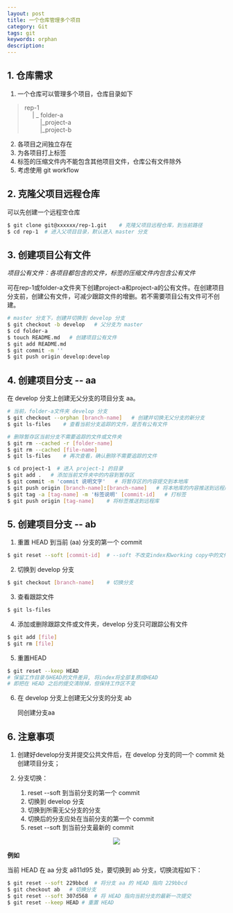 ```yaml
---
layout: post
title: 一个仓库管理多个项目
category: Git
tags: git
keywords: orphan
description:
---
```


## 1. 仓库需求

1. 一个仓库可以管理多个项目，仓库目录如下

> rep-1<br>
&emsp;
> | _ folder-a<br>
&emsp;
&emsp;
> |_project-a<br>
&emsp;
&emsp;
> |_project-b

2. 各项目之间独立存在
3. 为各项目打上标签
4. 标签的压缩文件内不能包含其他项目文件，仓库公有文件除外
5. 考虑使用 git workflow

## 2. 克隆父项目远程仓库

可以先创建一个远程空仓库

```bash
$ git clone git@xxxxxx/rep-1.git    # 克隆父项目远程仓库，到当前路径
$ cd rep-1  # 进入父项目目录，默认进入 master 分支
```

## 3. 创建项目公有文件

*项目公有文件：各项目都包含的文件，标签的压缩文件内包含公有文件*

可在rep-1或folder-a文件夹下创建project-a和project-a的公有文件。在创建项目分支前，创建公有文件，可减少跟踪文件的增删。若不需要项目公有文件可不创建。
```bash
# master 分支下，创建并切换到 develop 分支
$ git checkout -b develop   # 父分支为 master
$ cd folder-a
$ touch README.md   # 创建项目公有文件
$ git add README.md
$ git commit -m ''
$ git push origin develop:develop
```
## 4. 创建项目分支 -- aa

在 develop 分支上创建无父分支的项目分支 aa。

```bash
# 当前，folder-a文件夹 develop 分支
$ git checkout --orphan [branch-name]   # 创建并切换无父分支的新分支
$ git ls-files    # 查看当前分支追踪的文件，是否有公有文件

# 删除暂存区当前分支不需要追踪的文件或文件夹
$ git rm --cached -r [folder-name]
$ git rm --cached [file-name]
$ git ls-files    # 再次查看，确认删除不需要追踪的文件

$ cd project-1  # 进入 project-1 的目录
$ git add .   # 添加当前文件夹中的内容到暂存区
$ git commit -m 'commit 说明文字'   # 将暂存区的内容提交到本地库
$ git push origin [branch-name]:[branch-name]   # 将本地库的内容推送到远程库
$ git tag -a [tag-name] -m '标签说明' [commit-id]   # 打标签
$ git push origin [tag-name]    # 将标签推送到远程库
```

## 5. 创建项目分支 -- ab

1. 重置 HEAD 到当前 (aa) 分支的第一个 commit
```bash
$ git reset --soft [commit-id]  # --soft 不改变index和working copy中的文件
```
2. 切换到 develop 分支
```bash
$ git checkout [branch-name]    # 切换分支
```
3. 查看跟踪文件
```bash
$ git ls-files
```
4. 添加或删除跟踪文件或文件夹，develop 分支只可跟踪公有文件
```bash
$ git add [file]
$ git rm [file]
```
5. 重置HEAD
```bash
$ git reset --keep HEAD
# 保留工作目录与HEAD的文件差异, 将index将全部复原成HEAD
# 即把在 HEAD 之后的提交清除掉，但保持工作区不变
```
6. 在 develop 分支上创建无父分支的分支 ab

    同创建分支aa

## 6. 注意事项

1. 创建好develop分支并提交公共文件后，在 develop 分支的同一个 commit 处创建项目分支；
2. 分支切换：

    1. reset --soft 到当前分支的第一个 commit
    2. 切换到 develop 分支
    3. 切换到所需无父分支的分支
    4. 切换后的分支应处在当前分支的第一个 commit
    5. reset --soft 到当前分支最新的 commit

<center>

<img src="https://raw.githubusercontent.com/chiemon/chiemon.github.io/master/img/Git/2.png"/>

</center>

**例如**

当前 HEAD 在 aa 分支 a811d95 处，要切换到 ab 分支，切换流程如下：

```bash
$ git reset --soft 229bbcd  # 将分支 aa 的 HEAD 指向 229bbcd
$ git checkout ab   # 切换分支
$ git reset --soft 307d568  # 将 HEAD 指向当前分支的最新一次提交
$ git reset --keep HEAD # 重置 HEAD
```